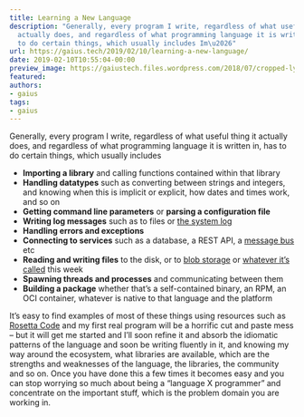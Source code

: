 ```yaml
---
title: Learning a New Language
description: "Generally, every program I write, regardless of what useful thing it
  actually does, and regardless of what programming language it is written in, has
  to do certain things, which usually includes Im\u2026"
url: https://gaius.tech/2019/02/10/learning-a-new-language/
date: 2019-02-10T10:55:04-00:00
preview_image: https://gaiustech.files.wordpress.com/2018/07/cropped-lynx.jpg?w=180
featured:
authors:
- gaius
tags:
- gaius
---
```


<p>Generally, every program I write, regardless of what useful thing it actually does, and regardless of what programming language it is written in, has to do certain things, which usually includes</p>
<ul>
<li><b>Importing a library</b> and calling functions contained within that library</li>
<li><b>Handling datatypes</b> such as converting between strings and integers, and knowing when this is implicit or explicit, how dates and times work, and so on</li>
<li><b>Getting command line parameters</b> or <b>parsing a configuration file</b></li>
<li><b>Writing log messages</b> such as to files or <a href="https://www.freedesktop.org/software/systemd/man/sd_journal_print.html#">the system log</a></li>
<li><b>Handling errors and exceptions</b></li>
<li><b>Connecting to services</b> such as a database, a REST API, a <a href="https://kafka.apache.org">message bus</a> etc</li>
<li><b>Reading and writing files</b> to the disk, or to <a href="https://azure.microsoft.com/en-gb/services/storage/blobs/">blob storage</a> or <a href="https://cloud.google.com/appengine/docs/standard/python/blobstore/">whatever it&rsquo;s called</a> this week</li>
<li><b>Spawning threads and processes</b> and communicating between them</li>
<li><b>Building a package</b> whether that&rsquo;s a self-contained binary, an RPM, an OCI container, whatever is native to that language and the platform</li>
</ul>
<p>It&rsquo;s easy to find examples of most of these things using resources such as <a href="http://rosettacode.org/wiki/Rosetta_Code">Rosetta Code</a> and my first real program will be a horrific cut and paste mess &ndash; but it will get me started and I&rsquo;ll soon refine it and absorb the idiomatic patterns of the language and soon be writing fluently in it, and knowing my way around the ecosystem, what libraries are available, which are the strengths and weaknesses of the language, the libraries, the community and so on. Once you have done this a few times it becomes easy and you can stop worrying so much about being a &ldquo;language X programmer&rdquo; and concentrate on the important stuff, which is the problem domain you are working in. </p>

